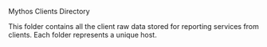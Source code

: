 Mythos Clients Directory

This folder contains all the client raw data stored for reporting services from clients.  Each folder represents a unique host.